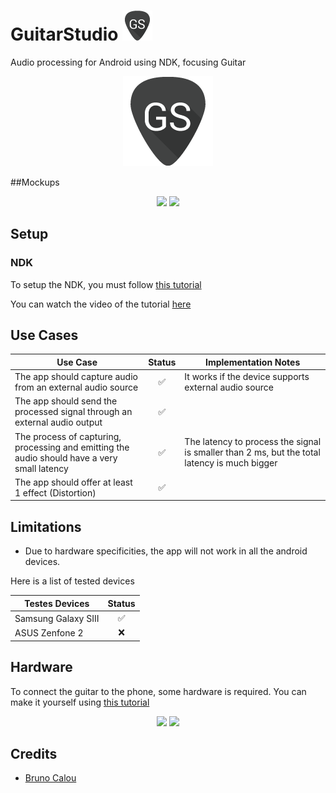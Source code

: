 # GuitarStudio <img src="/app/src/main/res/mipmap-mdpi/guitar_studio_icon.png" />
Audio processing for Android using NDK, focusing Guitar

<p align="center">
<img src="/app/src/main/res/mipmap-xxhdpi/guitar_studio_icon.png" />
</p>

##Mockups
<p align="center">
<img src="https://cloud.githubusercontent.com/assets/5948318/12928254/8fd1e874-cf53-11e5-9b3f-21d936ba6001.jpg" />
<img src="https://cloud.githubusercontent.com/assets/5948318/12928253/8fc8c730-cf53-11e5-9239-cbad23bc131c.jpg" />
</p>

## Setup

### NDK
To setup the NDK, you must follow [this tutorial](http://kn-gloryo.github.io/Build_NDK_AndroidStudio_detail/)

You can watch the video of the tutorial [here](https://www.youtube.com/watch?v=RmPuwdxR1qs)

## Use Cases
| Use Case | Status | Implementation Notes |
|----------|:--------:|--------|
| The app should capture audio from an external audio source | :white_check_mark:  | It works if the device supports external audio source |
| The app should send the processed signal through an external audio output | :white_check_mark: |  |
| The process of capturing, processing and emitting the audio should have a very small latency | :white_check_mark: | The latency to process the signal is smaller than 2 ms, but the total latency is much bigger |
| The app should offer at least 1 effect (Distortion) | :white_check_mark: |  |

## Limitations
* Due to hardware specificities, the app will not work in all the android devices.

Here is a list of tested devices

| Testes Devices | Status |
|-----|:-----:|
|Samsung Galaxy SIII | :white_check_mark: |
|ASUS Zenfone 2 | :x: |

## Hardware
To connect the guitar to the phone, some hardware is required. You can make it yourself using [this tutorial](http://www.instructables.com/id/iRig-Guitar-input-DIY/?ALLSTEPS_)

<p align="center">
<img src="https://cloud.githubusercontent.com/assets/5948318/13308487/5eb60788-db52-11e5-8b9c-80df153e9883.jpg" />
<img src="https://cloud.githubusercontent.com/assets/5948318/13308486/5e9f538a-db52-11e5-9abd-85689b2539e7.jpg" />
</p>

## Credits
* [Bruno Calou](https://github.com/brunocalou)
